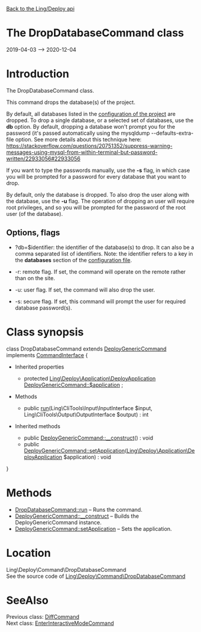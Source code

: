[Back to the Ling/Deploy api](https://github.com/lingtalfi/Deploy/blob/master/doc/api/Ling/Deploy.md)



The DropDatabaseCommand class
================
2019-04-03 --> 2020-12-04






Introduction
============

The DropDatabaseCommand class.

This command drops the database(s) of the project.


By default, all databases listed in the [configuration of the project](https://github.com/lingtalfi/Deploy/blob/master/README.md#the-configuration-file) are dropped.
To drop a single database, or a selected set of databases, use the **db** option.
By default, dropping a database won't prompt you for the password (it's passed automatically using
the mysqldump --defaults-extra-file option. See more details about this technique here:
https://stackoverflow.com/questions/20751352/suppress-warning-messages-using-mysql-from-within-terminal-but-password-written/22933056#22933056

If you want to type the passwords manually, use the **-s** flag, in which case you will be prompted for a password
for every database that you want to drop.





By default, only the database is dropped. To also drop the user along with the database, use the **-u** flag.
The operation of dropping an user will require root privileges,
and so you will be prompted for the password of the root user (of the database).




Options, flags
------------
- ?db=$identifier: the identifier of the database(s) to drop. It can also be a comma separated list of identifiers.
     Note: the identifier refers to a key in the **databases** section of the [configuration file](https://github.com/lingtalfi/Deploy/blob/master/README.md#the-configuration-file).

- -r: remote flag. If set, the command will operate on the remote rather than on the site.
- -u: user flag. If set, the command will also drop the user.
- -s: secure flag. If set, this command will prompt the user for required database password(s).



Class synopsis
==============


class <span class="pl-k">DropDatabaseCommand</span> extends [DeployGenericCommand](https://github.com/lingtalfi/Deploy/blob/master/doc/api/Ling/Deploy/Command/DeployGenericCommand.md) implements [CommandInterface](https://github.com/lingtalfi/CliTools/blob/master/doc/api/Ling/CliTools/Command/CommandInterface.md) {

- Inherited properties
    - protected [Ling\Deploy\Application\DeployApplication](https://github.com/lingtalfi/Deploy/blob/master/doc/api/Ling/Deploy/Application/DeployApplication.md) [DeployGenericCommand::$application](#property-application) ;

- Methods
    - public [run](https://github.com/lingtalfi/Deploy/blob/master/doc/api/Ling/Deploy/Command/DropDatabaseCommand/run.md)(Ling\CliTools\Input\InputInterface $input, Ling\CliTools\Output\OutputInterface $output) : int

- Inherited methods
    - public [DeployGenericCommand::__construct](https://github.com/lingtalfi/Deploy/blob/master/doc/api/Ling/Deploy/Command/DeployGenericCommand/__construct.md)() : void
    - public [DeployGenericCommand::setApplication](https://github.com/lingtalfi/Deploy/blob/master/doc/api/Ling/Deploy/Command/DeployGenericCommand/setApplication.md)([Ling\Deploy\Application\DeployApplication](https://github.com/lingtalfi/Deploy/blob/master/doc/api/Ling/Deploy/Application/DeployApplication.md) $application) : void

}






Methods
==============

- [DropDatabaseCommand::run](https://github.com/lingtalfi/Deploy/blob/master/doc/api/Ling/Deploy/Command/DropDatabaseCommand/run.md) &ndash; Runs the command.
- [DeployGenericCommand::__construct](https://github.com/lingtalfi/Deploy/blob/master/doc/api/Ling/Deploy/Command/DeployGenericCommand/__construct.md) &ndash; Builds the DeployGenericCommand instance.
- [DeployGenericCommand::setApplication](https://github.com/lingtalfi/Deploy/blob/master/doc/api/Ling/Deploy/Command/DeployGenericCommand/setApplication.md) &ndash; Sets the application.





Location
=============
Ling\Deploy\Command\DropDatabaseCommand<br>
See the source code of [Ling\Deploy\Command\DropDatabaseCommand](https://github.com/lingtalfi/Deploy/blob/master/Command/DropDatabaseCommand.php)



SeeAlso
==============
Previous class: [DiffCommand](https://github.com/lingtalfi/Deploy/blob/master/doc/api/Ling/Deploy/Command/DiffCommand.md)<br>Next class: [EnterInteractiveModeCommand](https://github.com/lingtalfi/Deploy/blob/master/doc/api/Ling/Deploy/Command/EnterInteractiveModeCommand.md)<br>
